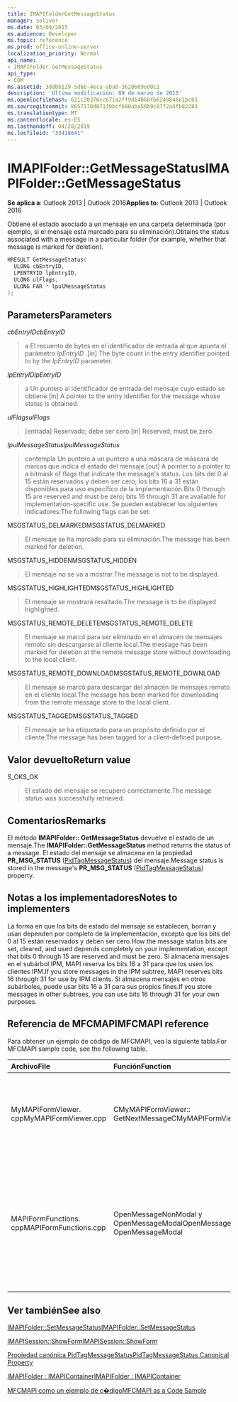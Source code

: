 ```yaml
---
title: IMAPIFolderGetMessageStatus
manager: soliver
ms.date: 03/09/2015
ms.audience: Developer
ms.topic: reference
ms.prod: office-online-server
localization_priority: Normal
api_name:
- IMAPIFolder.GetMessageStatus
api_type:
- COM
ms.assetid: 3ddbb129-5d6b-4eca-aba0-3620609ed0c1
description: 'Última modificación: 09 de marzo de 2015'
ms.openlocfilehash: 621c20376cc671a2ff9d1406bfb6248846e1bc81
ms.sourcegitcommit: 8657170d071f9bcf680aba50b9c07f2a4fb82283
ms.translationtype: MT
ms.contentlocale: es-ES
ms.lasthandoff: 04/28/2019
ms.locfileid: "33418641"
---
```

# <a name="imapifoldergetmessagestatus"></a><span data-ttu-id="aceb4-103">IMAPIFolder::GetMessageStatus</span><span class="sxs-lookup"><span data-stu-id="aceb4-103">IMAPIFolder::GetMessageStatus</span></span>

  
  
<span data-ttu-id="aceb4-104">**Se aplica a**: Outlook 2013 | Outlook 2016</span><span class="sxs-lookup"><span data-stu-id="aceb4-104">**Applies to**: Outlook 2013 | Outlook 2016</span></span> 
  
<span data-ttu-id="aceb4-105">Obtiene el estado asociado a un mensaje en una carpeta determinada (por ejemplo, si el mensaje está marcado para su eliminación).</span><span class="sxs-lookup"><span data-stu-id="aceb4-105">Obtains the status associated with a message in a particular folder (for example, whether that message is marked for deletion).</span></span>
  
```cpp
HRESULT GetMessageStatus(
  ULONG cbEntryID,
  LPENTRYID lpEntryID,
  ULONG ulFlags,
  ULONG FAR * lpulMessageStatus
);
```

## <a name="parameters"></a><span data-ttu-id="aceb4-106">Parameters</span><span class="sxs-lookup"><span data-stu-id="aceb4-106">Parameters</span></span>

 <span data-ttu-id="aceb4-107">_cbEntryID_</span><span class="sxs-lookup"><span data-stu-id="aceb4-107">_cbEntryID_</span></span>
  
> <span data-ttu-id="aceb4-108">a El recuento de bytes en el identificador de entrada al que apunta el parámetro _lpEntryID_ .</span><span class="sxs-lookup"><span data-stu-id="aceb4-108">[in] The byte count in the entry identifier pointed to by the  _lpEntryID_ parameter.</span></span> 
    
 <span data-ttu-id="aceb4-109">_lpEntryID_</span><span class="sxs-lookup"><span data-stu-id="aceb4-109">_lpEntryID_</span></span>
  
> <span data-ttu-id="aceb4-110">a Un puntero al identificador de entrada del mensaje cuyo estado se obtiene.</span><span class="sxs-lookup"><span data-stu-id="aceb4-110">[in] A pointer to the entry identifier for the message whose status is obtained.</span></span>
    
 <span data-ttu-id="aceb4-111">_ulFlags_</span><span class="sxs-lookup"><span data-stu-id="aceb4-111">_ulFlags_</span></span>
  
> <span data-ttu-id="aceb4-112">[entrada] Reservado; debe ser cero.</span><span class="sxs-lookup"><span data-stu-id="aceb4-112">[in] Reserved; must be zero.</span></span>
    
 <span data-ttu-id="aceb4-113">_lpulMessageStatus_</span><span class="sxs-lookup"><span data-stu-id="aceb4-113">_lpulMessageStatus_</span></span>
  
> <span data-ttu-id="aceb4-114">contempla Un puntero a un puntero a una máscara de máscara de marcas que indica el estado del mensaje.</span><span class="sxs-lookup"><span data-stu-id="aceb4-114">[out] A pointer to a pointer to a bitmask of flags that indicate the message's status.</span></span> <span data-ttu-id="aceb4-115">Los bits del 0 al 15 están reservados y deben ser cero; los bits 16 a 31 están disponibles para uso específico de la implementación.</span><span class="sxs-lookup"><span data-stu-id="aceb4-115">Bits 0 through 15 are reserved and must be zero; bits 16 through 31 are available for implementation-specific use.</span></span> <span data-ttu-id="aceb4-116">Se pueden establecer los siguientes indicadores:</span><span class="sxs-lookup"><span data-stu-id="aceb4-116">The following flags can be set:</span></span>
    
<span data-ttu-id="aceb4-117">MSGSTATUS_DELMARKED</span><span class="sxs-lookup"><span data-stu-id="aceb4-117">MSGSTATUS_DELMARKED</span></span> 
  
> <span data-ttu-id="aceb4-118">El mensaje se ha marcado para su eliminación.</span><span class="sxs-lookup"><span data-stu-id="aceb4-118">The message has been marked for deletion.</span></span>
    
<span data-ttu-id="aceb4-119">MSGSTATUS_HIDDEN</span><span class="sxs-lookup"><span data-stu-id="aceb4-119">MSGSTATUS_HIDDEN</span></span> 
  
> <span data-ttu-id="aceb4-120">El mensaje no se va a mostrar.</span><span class="sxs-lookup"><span data-stu-id="aceb4-120">The message is not to be displayed.</span></span> 
    
<span data-ttu-id="aceb4-121">MSGSTATUS_HIGHLIGHTED</span><span class="sxs-lookup"><span data-stu-id="aceb4-121">MSGSTATUS_HIGHLIGHTED</span></span> 
  
> <span data-ttu-id="aceb4-122">El mensaje se mostrará resaltado.</span><span class="sxs-lookup"><span data-stu-id="aceb4-122">The message is to be displayed highlighted.</span></span>
    
<span data-ttu-id="aceb4-123">MSGSTATUS_REMOTE_DELETE</span><span class="sxs-lookup"><span data-stu-id="aceb4-123">MSGSTATUS_REMOTE_DELETE</span></span> 
  
> <span data-ttu-id="aceb4-124">El mensaje se marcó para ser eliminado en el almacén de mensajes remoto sin descargarse al cliente local.</span><span class="sxs-lookup"><span data-stu-id="aceb4-124">The message has been marked for deletion at the remote message store without downloading to the local client.</span></span>
    
<span data-ttu-id="aceb4-125">MSGSTATUS_REMOTE_DOWNLOAD</span><span class="sxs-lookup"><span data-stu-id="aceb4-125">MSGSTATUS_REMOTE_DOWNLOAD</span></span> 
  
> <span data-ttu-id="aceb4-126">El mensaje se marcó para descargar del almacén de mensajes remoto en el cliente local.</span><span class="sxs-lookup"><span data-stu-id="aceb4-126">The message has been marked for downloading from the remote message store to the local client.</span></span>
    
<span data-ttu-id="aceb4-127">MSGSTATUS_TAGGED</span><span class="sxs-lookup"><span data-stu-id="aceb4-127">MSGSTATUS_TAGGED</span></span> 
  
> <span data-ttu-id="aceb4-128">El mensaje se ha etiquetado para un propósito definido por el cliente.</span><span class="sxs-lookup"><span data-stu-id="aceb4-128">The message has been tagged for a client-defined purpose.</span></span>
    
## <a name="return-value"></a><span data-ttu-id="aceb4-129">Valor devuelto</span><span class="sxs-lookup"><span data-stu-id="aceb4-129">Return value</span></span>

<span data-ttu-id="aceb4-130">S_OK</span><span class="sxs-lookup"><span data-stu-id="aceb4-130">S_OK</span></span> 
  
> <span data-ttu-id="aceb4-131">El estado del mensaje se recuperó correctamente.</span><span class="sxs-lookup"><span data-stu-id="aceb4-131">The message status was successfully retrieved.</span></span>
    
## <a name="remarks"></a><span data-ttu-id="aceb4-132">Comentarios</span><span class="sxs-lookup"><span data-stu-id="aceb4-132">Remarks</span></span>

<span data-ttu-id="aceb4-133">El método **IMAPIFolder:: GetMessageStatus** devuelve el estado de un mensaje.</span><span class="sxs-lookup"><span data-stu-id="aceb4-133">The **IMAPIFolder::GetMessageStatus** method returns the status of a message.</span></span> <span data-ttu-id="aceb4-134">El estado del mensaje se almacena en la propiedad **PR_MSG_STATUS** ([PidTagMessageStatus](pidtagmessagestatus-canonical-property.md)) del mensaje.</span><span class="sxs-lookup"><span data-stu-id="aceb4-134">Message status is stored in the message's **PR_MSG_STATUS** ([PidTagMessageStatus](pidtagmessagestatus-canonical-property.md)) property.</span></span> 
  
## <a name="notes-to-implementers"></a><span data-ttu-id="aceb4-135">Notas a los implementadores</span><span class="sxs-lookup"><span data-stu-id="aceb4-135">Notes to implementers</span></span>

<span data-ttu-id="aceb4-136">La forma en que los bits de estado del mensaje se establecen, borran y usan dependen por completo de la implementación, excepto que los bits del 0 al 15 están reservados y deben ser cero.</span><span class="sxs-lookup"><span data-stu-id="aceb4-136">How the message status bits are set, cleared, and used depends completely on your implementation, except that bits 0 through 15 are reserved and must be zero.</span></span> <span data-ttu-id="aceb4-137">Si almacena mensajes en el subárbol IPM, MAPI reserva los bits 16 a 31 para que los usen los clientes IPM.</span><span class="sxs-lookup"><span data-stu-id="aceb4-137">If you store messages in the IPM subtree, MAPI reserves bits 16 through 31 for use by IPM clients.</span></span> <span data-ttu-id="aceb4-138">Si almacena mensajes en otros subárboles, puede usar bits 16 a 31 para sus propios fines.</span><span class="sxs-lookup"><span data-stu-id="aceb4-138">If you store messages in other subtrees, you can use bits 16 through 31 for your own purposes.</span></span>
  
## <a name="mfcmapi-reference"></a><span data-ttu-id="aceb4-139">Referencia de MFCMAPI</span><span class="sxs-lookup"><span data-stu-id="aceb4-139">MFCMAPI reference</span></span>

<span data-ttu-id="aceb4-140">Para obtener un ejemplo de código de MFCMAPI, vea la siguiente tabla.</span><span class="sxs-lookup"><span data-stu-id="aceb4-140">For MFCMAPI sample code, see the following table.</span></span>
  
|<span data-ttu-id="aceb4-141">**Archivo**</span><span class="sxs-lookup"><span data-stu-id="aceb4-141">**File**</span></span>|<span data-ttu-id="aceb4-142">**Función**</span><span class="sxs-lookup"><span data-stu-id="aceb4-142">**Function**</span></span>|<span data-ttu-id="aceb4-143">**Comentario**</span><span class="sxs-lookup"><span data-stu-id="aceb4-143">**Comment**</span></span>|
|:-----|:-----|:-----|
|<span data-ttu-id="aceb4-144">MyMAPIFormViewer. cpp</span><span class="sxs-lookup"><span data-stu-id="aceb4-144">MyMAPIFormViewer.cpp</span></span>  <br/> |<span data-ttu-id="aceb4-145">CMyMAPIFormViewer:: GetNextMessage</span><span class="sxs-lookup"><span data-stu-id="aceb4-145">CMyMAPIFormViewer::GetNextMessage</span></span>  <br/> |<span data-ttu-id="aceb4-146">MFCMAPI usa el método **IMAPIFolder:: GetMessageStatus** para obtener el estado del siguiente mensaje que se va a mostrar.</span><span class="sxs-lookup"><span data-stu-id="aceb4-146">MFCMAPI uses the **IMAPIFolder::GetMessageStatus** method to get the status of the next message to be displayed.</span></span>  <br/> |
|<span data-ttu-id="aceb4-147">MAPIFormFunctions. cpp</span><span class="sxs-lookup"><span data-stu-id="aceb4-147">MAPIFormFunctions.cpp</span></span>  <br/> |<span data-ttu-id="aceb4-148">OpenMessageNonModal y OpenMessageModal</span><span class="sxs-lookup"><span data-stu-id="aceb4-148">OpenMessageNonModal and OpenMessageModal</span></span>  <br/> |<span data-ttu-id="aceb4-149">MFCMAPI usa el método **IMAPIFolder:: GetMessageStatus** para obtener el estado del mensaje que se mostrará para pasar al visor de formularios, que es CMyMAPIFormViewer o [IMAPISession:: ShowForm](imapisession-showform.md).</span><span class="sxs-lookup"><span data-stu-id="aceb4-149">MFCMAPI uses the **IMAPIFolder::GetMessageStatus** method to get the status of the message to be displayed to pass to the form viewer, which is either CMyMAPIFormViewer or [IMAPISession::ShowForm](imapisession-showform.md).</span></span>  <br/> |
   
## <a name="see-also"></a><span data-ttu-id="aceb4-150">Ver también</span><span class="sxs-lookup"><span data-stu-id="aceb4-150">See also</span></span>



[<span data-ttu-id="aceb4-151">IMAPIFolder::SetMessageStatus</span><span class="sxs-lookup"><span data-stu-id="aceb4-151">IMAPIFolder::SetMessageStatus</span></span>](imapifolder-setmessagestatus.md)
  
[<span data-ttu-id="aceb4-152">IMAPISession::ShowForm</span><span class="sxs-lookup"><span data-stu-id="aceb4-152">IMAPISession::ShowForm</span></span>](imapisession-showform.md)
  
[<span data-ttu-id="aceb4-153">Propiedad canónica PidTagMessageStatus</span><span class="sxs-lookup"><span data-stu-id="aceb4-153">PidTagMessageStatus Canonical Property</span></span>](pidtagmessagestatus-canonical-property.md)
  
[<span data-ttu-id="aceb4-154">IMAPIFolder : IMAPIContainer</span><span class="sxs-lookup"><span data-stu-id="aceb4-154">IMAPIFolder : IMAPIContainer</span></span>](imapifolderimapicontainer.md)


[<span data-ttu-id="aceb4-155">MFCMAPI como un ejemplo de c�digo</span><span class="sxs-lookup"><span data-stu-id="aceb4-155">MFCMAPI as a Code Sample</span></span>](mfcmapi-as-a-code-sample.md)

